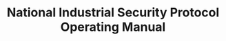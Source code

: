 ---
title: National Industrial Security Protocol Operating Manual
year:
description: An operating manual for industrial security operations  produced by DCSA. The linked section provides guidance on prospective subcontractors entity eligibility determinations and lead time for such when the subcontractor is uncleared.
external_url: www.ecfr.gov/current/title-32/subtitle-A/chapter-I/subchapter-D/part-117#117.17
content_tags:
type: link
filters: acquisition-best-practices
---